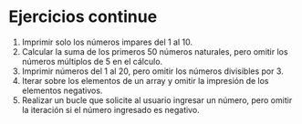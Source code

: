 # Ejercicios continue

1. Imprimir solo los números impares del 1 al 10.
2. Calcular la suma de los primeros 50 números naturales, pero omitir los números múltiplos de 5 en el cálculo.
3. Imprimir números del 1 al 20, pero omitir los números divisibles por 3.
4. Iterar sobre los elementos de un array y omitir la impresión de los elementos negativos.
5. Realizar un bucle que solicite al usuario ingresar un número, pero omitir la iteración si el número ingresado es negativo.
